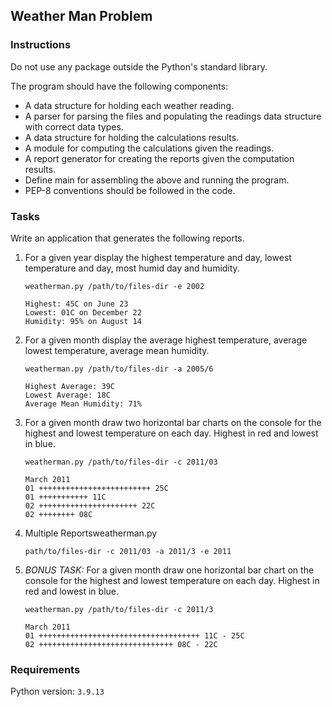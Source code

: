 ## Weather Man Problem

### **Instructions**
Do not use any package outside the Python's standard library.

The program should have the following components:
* A data structure for holding each weather reading.
* A parser for parsing the files and populating the readings data structure with correct data types.
* A data structure for holding the calculations results.
* A module for computing the calculations given the readings.
* A report generator for creating the reports given the computation results.
* Define main for assembling the above and running the program.
* PEP-8 conventions should be followed in the code.

### **Tasks**
Write an application that generates the following reports. 

1. For a given year display the highest temperature and day, lowest temperature and day, most humid day and humidity.

    ```
    weatherman.py /path/to/files-dir -e 2002
    ```
    ```
    Highest: 45C on June 23
    Lowest: 01C on December 22
    Humidity: 95% on August 14
    ```

2. For a given month display the average highest temperature, average lowest temperature, average mean humidity.

    ```
    weatherman.py /path/to/files-dir -a 2005/6
    ```

    ```
    Highest Average: 39C
    Lowest Average: 18C
    Average Mean Humidity: 71%
    ```

3. For a given month draw two horizontal bar charts on the console for the highest and lowest temperature on each day. Highest in red and lowest in blue.

    ```
    weatherman.py /path/to/files-dir -c 2011/03
    ```

    ```
    March 2011
    01 +++++++++++++++++++++++++ 25C
    01 +++++++++++ 11C
    02 ++++++++++++++++++++++ 22C
    02 ++++++++ 08C
    ```

4. Multiple Reportsweatherman.py 
    ```
    path/to/files-dir -c 2011/03 -a 2011/3 -e 2011
    ```

5. *BONUS TASK:* For a given month draw one horizontal bar chart on the console for the highest and lowest temperature on each day. Highest in red and lowest in blue.

    ```
    weatherman.py /path/to/files-dir -c 2011/3
    ```
    ```
    March 2011
    01 ++++++++++++++++++++++++++++++++++++ 11C - 25C
    02 ++++++++++++++++++++++++++++++ 08C - 22C
    ```

### **Requirements**
Python version: `3.9.13`